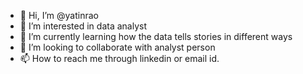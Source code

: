 - 👋 Hi, I’m @yatinrao
- 👀 I’m interested in data analyst
- 🌱 I’m currently learning how the data tells stories in different ways
- 💞️ I’m looking to collaborate with analyst person
- 📫 How to reach me through linkedin or email id.

<!---
yatinrao/yatinrao is a ✨ special ✨ repository because its `README.md` (this file) appears on your GitHub profile.
You can click the Preview link to take a look at your changes.
--->
